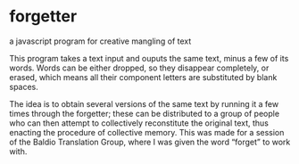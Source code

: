 forgetter
=========

a javascript program for creative mangling of text

This program takes a text input and ouputs the same text, minus a few of its words. Words can be either dropped, so they disappear completely, or erased, which means all their component letters are substituted by blank spaces. 

The idea is to obtain several versions of the same text by running it a few times through the forgetter; these can be distributed to a group of people who can then attempt to collectively reconstitute the original text, thus enacting the procedure of collective memory. This was made for a session of the Baldio Translation Group, where I was given the word “forget” to work with.
